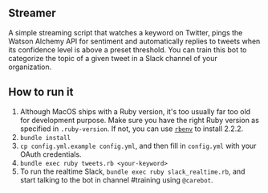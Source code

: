 ## Streamer
A simple streaming script that watches a keyword on Twitter, pings the Watson Alchemy API for sentiment and automatically
replies to tweets when its confidence level is above a preset threshold. You can train this bot to categorize the topic of
a given tweet in a Slack channel of your organization.

## How to run it

1. Although MacOS ships with a Ruby version, it's too usually far too old for development purpose. Make sure you have the right Ruby version as specified in `.ruby-version`. If not, you can use [`rbenv`](https://github.com/rbenv/rbenv) to install 2.2.2.
1. `bundle install`
1. `cp config.yml.example config.yml`, and then fill in `config.yml` with your OAuth credentials.
1. `bundle exec ruby tweets.rb <your-keyword>`
1. To run the realtime Slack, `bundle exec ruby slack_realtime.rb`, and start talking to the bot in channel #training using `@carebot`.
